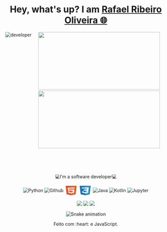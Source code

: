 <div>
  
  <h1 align="center">
    Hey, what's up? I am 
    <a href="https://www.linkedin.com/in/marcoantpimenta/">Rafael Ribeiro Oliveira 🌐</a>
  </h1>
    <IMG height="400em" align=left SRC="programming.svg" alt="developer"/>
  

  
</div>

<div align="center">
  <a href="https://github.com/rafael-ribeiro-oliveira">
    <img height="180em" width="381em" src="https://github-readme-stats-git-masterrstaa-rickstaa.vercel.app/api?username=rafael-ribeiro-oliveira&&show_icons=true&theme=tokyonight"/>
    <br/>
    <img height="180em" width="381em" src="https://github-readme-stats-git-masterrstaa-rickstaa.vercel.app/api/top-langs/?username=rafael-ribeiro-oliveira&&layout=compact&count_private=true&show_icons=true&theme=tokyonight&langs_count=8"/>
  </a>
  
</div>
  <p align="center">
  <br>
    </p>
<div align="center" valign="top"><br>
  <p align="center">
    💻I'm a software developer💻
    </p>
  <img align="center" alt="Python" height="30" width="30" src="https://raw.githubusercontent.com/jmnote/z-icons/master/svg/python.svg">
  <img align="center" alt="Github" height="30" width="40" src="https://raw.githubusercontent.com/jmnote/z-icons/master/svg/github.svg">
  <img align="center" alt="HTML" height="30" width="40" src="https://raw.githubusercontent.com/devicons/devicon/master/icons/html5/html5-original.svg">
  <img align="center" alt="CSS" height="30" width="40" src="https://raw.githubusercontent.com/devicons/devicon/master/icons/css3/css3-original.svg">
  <img align="center" alt="Java" height="30" width="40" src="https://raw.githubusercontent.com/jmnote/z-icons/master/svg/java.svg">
  <img align="center" alt="Kotlin" height="30" width="40" src="https://cdn.jsdelivr.net/gh/devicons/devicon/icons/kotlin/kotlin-original.svg">
  <img align="center" alt="Jupyter" height="30" width="40" src="https://cdn.jsdelivr.net/gh/devicons/devicon/icons/jupyter/jupyter-original-wordmark.svg">
</div><br>

<div align="center">
    <a href="https://www.instagram.com/rafariberoliveira/" target="_blank"><img src="https://img.shields.io/badge/-Instagram-%23E4405F?style=for-the-badge&logo=instagram&logoColor=white" target="_blank"></a>
  <a href="https://www.linkedin.com/in/rafael-oliveira-471808192/" target="_blank"><img src="https://img.shields.io/badge/-LinkedIn-%230077B5?style=for-the-badge&logo=linkedin&logoColor=white" target="_blank"></a> 
  <a href="rafaeloliver789@gmail.com"><img src="https://img.shields.io/badge/-Gmail-%23333?style=for-the-badge&logo=gmail&logoColor=white" target="_blank"></a>
</div>

<div align="center">

![Snake animation](https://github.com/rafael-ribeiro-oliveira/rafael-ribeiro-oliveira/blob/output/github-contribution-grid-snake.svg)
  
</div>

<div align="center">
  <p>Feito com :heart: e JavaScript.</p>
</div>
